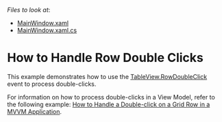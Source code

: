 <!-- default file list -->
*Files to look at*:

* [MainWindow.xaml](./CS/RowDoubleClick_CodeBehind/MainWindow.xaml)
* [MainWindow.xaml.cs](./CS/RowDoubleClick_CodeBehind/MainWindow.xaml.cs)
<!-- default file list end -->
# How to Handle Row Double Clicks

This example demonstrates how to use the [TableView.RowDoubleClick](https://docs.devexpress.com/WPF/DevExpress.Xpf.Grid.TableView.RowDoubleClick) event to process double-clicks.

For information on how to process double-clicks in a View Model, refer to the following example: [How to Handle a Double-click on a Grid Row in a MVVM Application](https://github.com/DevExpress-Examples/how-to-handle-a-double-click-on-a-grid-row-in-a-mvvm-application-e2458).
